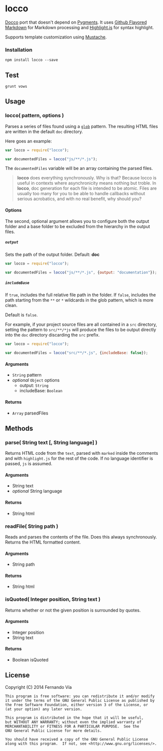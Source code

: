 locco
======

[Docco](//github.com/jashkenas/docco) port that doesn't depend on
[Pygments](//pygments.org/). It uses
[Github Flavored Markdown](//github.github.com/github-flavored-markdown/)
for Markdown processing and [Highlight.js](//highlightjs.org) for syntax highlight.

Supports template customization using [Mustache](//mustache.github.com).

### Installation

    npm install locco --save

Test
----

    grunt vows

Usage
-----

### locco( pattern, options )

Parses a series of files found using a [`glob`](//github.com/isaacs/minimatch)
pattern. The resulting HTML files are written in
the default `doc` directory.

Here goes an example:

```js
var locco = require("locco");

var documentedFiles = locco("js/**/*.js");
```

The `documentedFiles` variable will be an array containing the parsed files.

> **locco** does everything synchronously. Why is that?
> Because locco is useful in contexts where asynchronicity means nothing
> but troble.
> In **locco**, doc generation for each file is intended to be atomic. Files
> are usually too many for you to be able to handle callbacks without
> serious acrobatics, and with no real benefit, why should you?

#### Options

The second, optional argument allows you to configure both the output folder and
a base folder to be excluded from the hierarchy in the output files.

##### `output`

Sets the path of the output folder. Default: **doc**

```js
var locco = require("locco");

var documentedFiles = locco("js/**/*.js", {output: "documentation"});
```

##### `includeBase`

If `true`, includes the full relative file path in the folder. If
`false`, includes the path starting from the `**` or `*` wildcards in
the glob pattern, which is more clean.

Default is `false`.

For example, if your project source files are all contained in a `src`
directory, setting the pattern to `src/**/*js`
will produce the files to be output directly into the `doc` directory
discarding the `src` prefix.

```js
var locco = require("locco");

var documentedFiles = locco("src/**/*.js", {includeBase: false});
```

#### Arguments

- `String` pattern
- _optional_ `Object` options
  - output: `String`
  - includeBase: `Boolean`

#### Returns

- `Array` parsedFiles


Methods
-------

### parse( String text [, String language] )

Returns HTML code from the `text`, parsed with `marked` inside the comments and
with `highlight.js` for the rest of the code. If no language identifier is passed,
`js` is assumed.

#### Arguments

- String text
- _optional_ String language

#### Returns

- String html


### readFile( String path )

Reads and parses the contents of the file. Does this always synchronously.
Returns the HTML formatted content.

#### Arguments

- String path

#### Returns

- String html



### isQuoted( Integer position, String text )

Returns whether or not the given position is surrounded by quotes.

#### Arguments

- Integer position
- String text

#### Returns

- Boolean isQuoted

License
-------

Copyright (C) 2014 Fernando Vía

    This program is free software: you can redistribute it and/or modify
    it under the terms of the GNU General Public License as published by
    the Free Software Foundation, either version 3 of the License, or
    (at your option) any later version.

    This program is distributed in the hope that it will be useful,
    but WITHOUT ANY WARRANTY; without even the implied warranty of
    MERCHANTABILITY or FITNESS FOR A PARTICULAR PURPOSE.  See the
    GNU General Public License for more details.

    You should have received a copy of the GNU General Public License
    along with this program.  If not, see <http://www.gnu.org/licenses/>.
